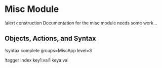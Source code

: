 # Misc Module

!alert construction
Documentation for the misc module needs some work...

## Objects, Actions, and Syntax

!syntax complete groups=MiscApp level=3

!tagger index  key1:val1 keya:val
